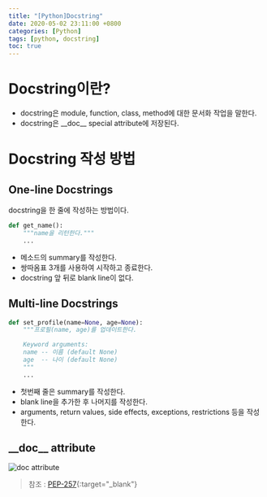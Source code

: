 ```yaml
---
title: "[Python]Docstring"
date: 2020-05-02 23:11:00 +0800
categories: [Python]
tags: [python, docstring]
toc: true
---
```


# Docstring이란?
* docstring은 module, function, class, method에 대한 문서화 작업을 말한다.
* docstring은 \_\_doc__ special attribute에 저장된다.

# Docstring 작성 방법
## One-line Docstrings
docstring을 한 줄에 작성하는 방법이다.
```python
def get_name():
    """name을 리턴한다."""
    ...
```
* 메소드의 summary를 작성한다.
* 쌍따옴표 3개를 사용하여 시작하고 종료한다.
* docstring 앞 뒤로 blank line이 없다.

## Multi-line Docstrings
```python
def set_profile(name=None, age=None):
    """프로필(name, age)를 업데이트한다.

    Keyword arguments:
    name -- 이름 (default None)
    age  -- 나이 (default None)
    """
    ...
```
* 첫번째 줄은 summary를 작성한다.
* blank line을 추가한 후 나머지를 작성한다.
* arguments, return values, side effects, exceptions, restrictions 등을 작성한다.

## \_\_doc__ attribute
![doc attribute](/assets/img/usr/doc_attribute.png)  

> 참조 : [PEP-257](https://www.python.org/dev/peps/pep-0257/){:target="_blank"}